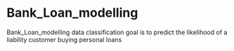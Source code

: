 # Bank_Loan_modelling
Bank_Loan_modelling data classification goal is to predict the likelihood of a liability customer buying personal loans
